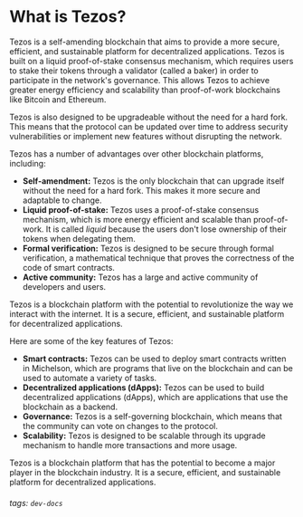 # What is Tezos?

Tezos is a self-amending blockchain that aims to provide a more secure, efficient, and sustainable platform for decentralized applications. Tezos is built on a liquid proof-of-stake consensus mechanism, which requires users to stake their tokens through a validator (called a baker) in order to participate in the network's governance. This allows Tezos to achieve greater energy efficiency and scalability than proof-of-work blockchains like Bitcoin and Ethereum.

Tezos is also designed to be upgradeable without the need for a hard fork. This means that the protocol can be updated over time to address security vulnerabilities or implement new features without disrupting the network.

Tezos has a number of advantages over other blockchain platforms, including:

* **Self-amendment:** Tezos is the only blockchain that can upgrade itself without the need for a hard fork. This makes it more secure and adaptable to change.
* **Liquid proof-of-stake:** Tezos uses a proof-of-stake consensus mechanism, which is more energy efficient and scalable than proof-of-work. It is called *liquid* because the users don't lose ownership of their tokens when delegating them.
* **Formal verification:** Tezos is designed to be secure through formal verification, a mathematical technique that proves the correctness of the code of smart contracts.
* **Active community:** Tezos has a large and active community of developers and users.

Tezos is a blockchain platform with the potential to revolutionize the way we interact with the internet. It is a secure, efficient, and sustainable platform for decentralized applications.

Here are some of the key features of Tezos:

* **Smart contracts:** Tezos can be used to deploy smart contracts written in Michelson, which are programs that live on the blockchain and can be used to automate a variety of tasks.
* **Decentralized applications (dApps):** Tezos can be used to build decentralized applications (dApps), which are applications that use the blockchain as a backend.
* **Governance:** Tezos is a self-governing blockchain, which means that the community can vote on changes to the protocol.
* **Scalability:** Tezos is designed to be scalable through its upgrade mechanism to handle more transactions and more usage.

Tezos is a blockchain platform that has the potential to become a major player in the blockchain industry. It is a secure, efficient, and sustainable platform for decentralized applications.

###### tags: `dev-docs`